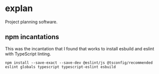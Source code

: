 # explan

Project planning software.

## npm incantations

This was the incantation that I found that works to install esbuild and eslint with TypeScript linting.

    npm install --save-exact --save-dev @eslint/js @tsconfig/recommended eslint globals typescript typescript-eslint esbuild
